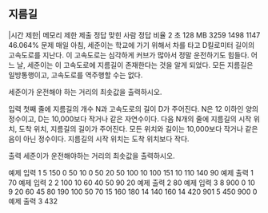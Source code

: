 ## 지름길
 
|시간 제한|	메모리 제한	제출	정답	맞힌 사람	정답 비율
2 초	128 MB	3259	1498	1147	46.064%
문제
매일 아침, 세준이는 학교에 가기 위해서 차를 타고 D킬로미터 길이의 고속도로를 지난다. 이 고속도로는 심각하게 커브가 많아서 정말 운전하기도 힘들다. 어느 날, 세준이는 이 고속도로에 지름길이 존재한다는 것을 알게 되었다. 모든 지름길은 일방통행이고, 고속도로를 역주행할 수는 없다.

세준이가 운전해야 하는 거리의 최솟값을 출력하시오.

입력
첫째 줄에 지름길의 개수 N과 고속도로의 길이 D가 주어진다. N은 12 이하인 양의 정수이고, D는 10,000보다 작거나 같은 자연수이다. 다음 N개의 줄에 지름길의 시작 위치, 도착 위치, 지름길의 길이가 주어진다. 모든 위치와 길이는 10,000보다 작거나 같은 음이 아닌 정수이다. 지름길의 시작 위치는 도착 위치보다 작다.

출력
세준이가 운전해야하는 거리의 최솟값을 출력하시오.

예제 입력 1 
5 150
0 50 10
0 50 20
50 100 10
100 151 10
110 140 90
예제 출력 1 
70
예제 입력 2 
2 100
10 60 40
50 90 20
예제 출력 2 
80
예제 입력 3 
8 900
0 10 9
20 60 45
80 190 100
50 70 15
160 180 14
140 160 14
420 901 5
450 900 0
예제 출력 3 
432